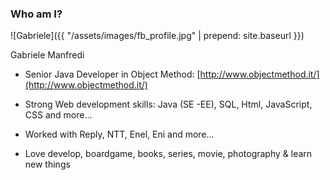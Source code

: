 
### Who am I?

![Gabriele]({{ "/assets/images/fb_profile.jpg" | prepend: site.baseurl }})

Gabriele Manfredi

* Senior Java Developer in Object Method: [http://www.objectmethod.it/](http://www.objectmethod.it/)

* Strong Web development skills: Java (SE -EE), SQL, Html, JavaScript, CSS and more...

* Worked with Reply, NTT, Enel, Eni and more...

* Love develop, boardgame, books, series, movie, photography & learn new things
<!-- next-slide -->
